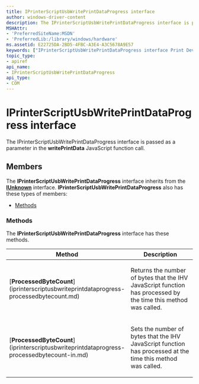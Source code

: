 ```yaml
---
title: IPrinterScriptUsbWritePrintDataProgress interface
author: windows-driver-content
description: The IPrinterScriptUsbWritePrintDataProgress interface is passed as a parameter in the writePrintData JavaScript function call.
MSHAttr:
- 'PreferredSiteName:MSDN'
- 'PreferredLib:/library/windows/hardware'
ms.assetid: E22725DA-2BD5-4FBC-A3E4-A3C5678A9E57
keywords: ["IPrinterScriptUsbWritePrintDataProgress interface Print Devices", "IPrinterScriptUsbWritePrintDataProgress interface Print Devices , described"]
topic_type:
- apiref
api_name:
- IPrinterScriptUsbWritePrintDataProgress
api_type:
- COM
---
```


# IPrinterScriptUsbWritePrintDataProgress interface


The IPrinterScriptUsbWritePrintDataProgress interface is passed as a parameter in the **writePrintData** JavaScript function call.

Members
-------

The **IPrinterScriptUsbWritePrintDataProgress** interface inherits from the [**IUnknown**](https://msdn.microsoft.com/library/windows/desktop/ms680509) interface. **IPrinterScriptUsbWritePrintDataProgress** also has these types of members:

-   [Methods](#methods)

### <span id="methods"></span>Methods

The **IPrinterScriptUsbWritePrintDataProgress** interface has these methods.

<table>
<colgroup>
<col width="50%" />
<col width="50%" />
</colgroup>
<thead>
<tr class="header">
<th>Method</th>
<th>Description</th>
</tr>
</thead>
<tbody>
<tr class="odd">
<td>[<strong>ProcessedByteCount</strong>](iprinterscriptusbwriteprintdataprogress-processedbytecount.md)</td>
<td><p>Returns the number of bytes that the IHV JavaScript function has processed by the time this method was called.</p></td>
</tr>
<tr class="even">
<td>[<strong>ProcessedByteCount</strong>](iprinterscriptusbwriteprintdataprogress-processedbytecount-in.md)</td>
<td><p>Sets the number of bytes that the IHV JavaScript function has processed at the time this method was called.</p></td>
</tr>
</tbody>
</table>

 

 

 




